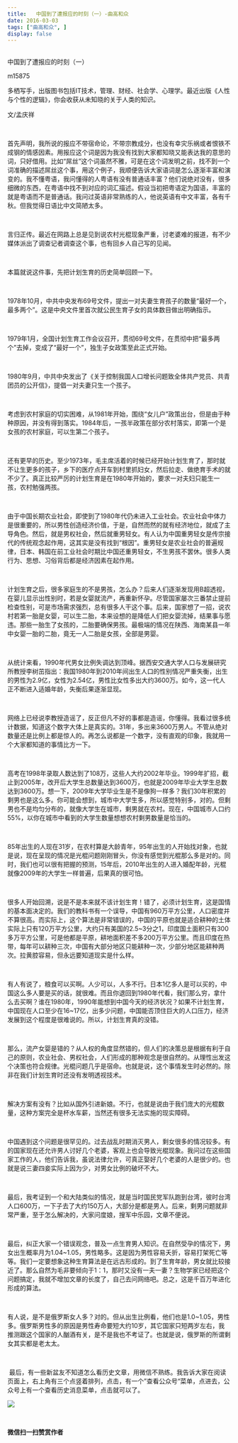 ```yaml
---
title:   中国到了遭报应的时刻（一）-曲高和众
date: 2016-03-03
tags: ["曲高和众", ]
display: false
---
```



## 



中国到了遭报应的时刻（一）




m15875




多栖写手，出版图书包括IT技术，管理、财经、社会学、心理学。最近出版《人性与个性的逻辑》，你会收获从未知晓的关于人类的知识。


文/孟庆祥

&nbsp;

首先声明，我所说的报应不带宿命论，不带宗教成分，也没有幸灾乐祸或者恨铁不成钢的情感因素。用报应这个词是因为我没有找到大家都知晓又能表达我的意思的词，只好借用。比如“屌丝”这个词虽然不雅，可是在这个词发明之前，找不到一个词准确的描述屌丝这个事，用这个例子，我顺便告诉大家语词是怎么逐渐丰富和演变的。我不懂粤语，我问懂得的人粤语有没有普通话丰富？他们说绝对没有，很多细微的东西，在粤语中找不到对应的词汇描述。假设当初把粤语定为国语，丰富的就是粤语而不是普通话。我问过英语非常熟练的人，他说英语有中文丰富，各有千秋。但我觉得日语比中文简陋太多。

&nbsp;

言归正传。最近在网路上总是见到说农村光棍现象严重，讨老婆难的报道，有不少媒体派出了调查记者调查这个事，也有回乡人自己写的见闻。

&nbsp;

本篇就说这件事，先把计划生育的历史简单回顾一下。

&nbsp;

1978年10月，中共中央发布69号文件，提出一对夫妻生育孩子的数量“最好一个，最多两个”。这是中央文件里首次就公民生育子女的具体数目做出明确指示。

&nbsp;

1979年1月，全国计划生育工作会议召开，贯彻69号文件，在贯彻中把“最多两个”去掉，变成了“最好一个”，独生子女政策至此正式开始。

&nbsp;

1980年9月，中共中央发出了《关于控制我国人口增长问题致全体共产党员、共青团员的公开信》，提倡一对夫妻只生一个孩子。

&nbsp;

考虑到农村家庭的切实困难，从1981年开始，围绕“女儿户”政策出台，但是由于种种原因，并没有得到落实。1984年后，一孩半政策在部分农村落实，即第一个是女孩的农村家庭，可以生第二个孩子。

&nbsp;

还有更早的历史。至少1973年，毛主席活着的时候已经开始计划生育了，那时就不让生更多的孩子，乡下的医疗点开车到村里抓妇女，然后拉走、做绝育手术的就不少了。真正比较严厉的计划生育是在1980年开始的，要求一对夫妇只能生一孩，农村勉强两孩。

&nbsp;

由于中国长期农业社会，即使到了1980年代仍未进入工业社会。农业社会中体力是很重要的，所以男性创造经济价值，于是，自然而然的就有经济地位，就成了主导角色。然后，就是男权社会，然后就重男轻女。有人认为中国重男轻女是传宗接代的传统观念起作用，这其实是没有找到“根因”。重男轻女是农业社会的普遍规律，日本、韩国在前工业社会时期比中国还重男轻女，不生男孩不罢休。很多人类行为、思想、习俗背后都是经济因素在起作用。

&nbsp;

计划生育之后，很多家庭生的不是男孩，怎么办？后来人们逐渐发现用B超透视，在婴儿显示出性别时，若是女婴就流产，再重新怀孕。尽管国家屡次三番禁止提前检查性别，可是市场需求强烈，总有很多人干这个事。后来，国家想了一招，说农村若第一胎是女婴，可以生二胎，本来设想的是降低人们把女婴流掉，结果事与愿违。那些一胎生了女孩的，二胎要确保男孩。最极端的情况在陕西、海南某县一年中女婴一胎的二胎，竟无一人二胎是女孩，全部是男婴。

&nbsp;

从统计来看，1990年代男女比例失调达到顶峰。据西安交通大学人口与发展研究所教授李树茁指出：我国1980年到2010年间出生人口的性别情况严重失衡，出生的男性为2.9亿，女性为2.54亿，男性比女性多出大约3600万。如今，这一代人正不断进入适婚年龄，失衡后果逐渐显现。

&nbsp;

网络上已经说李教授造谣了，反正但凡不好的事都是造谣，你懂得。我看过很多统计数据，知道这个数字大体上是真实的。31年，多出来3600万男人。不管从绝对数量还是比例上都是惊人的。再怎么说都是一个数字，没有直观的印象，我就用一个大家都知道的事情比方一下。

&nbsp;

高考在1998年录取人数达到了108万，这些人大约2002年毕业。1999年扩招，截止到2005年，改开后大学生总数量达到3600万，也就是2009年毕业大学生总数达到3600万。想一下，2009年大学毕业生是不是像狗一样多？我们30年积累的剩男也是这么多。你可能会想到，城市中大学生多，所以感觉特别多，对的。但剩男也不是均匀分布的，就像大学生在城市，剩男就在农村。现在，中国城市人口约55%，以你在城市中看到的大学生数量想想农村剩男数量是恰当的。

&nbsp;

85年出生的人现在31岁，在农村算是大龄青年，95年出生的人开始找对象，也就是说，现在呈现的情况是光棍问题刚刚冒头，你没有感觉到光棍那么多是对的。同时，我们也可以很有把握的预测，15年后，2010年出生的人进入婚配年龄，光棍就像2009年的大学生一样普遍，后果真的很可怕。

&nbsp;

很多人开始回溯，说是不是本来就不该计划生育！错了，必须计划生育，这是国情的基本面决定的。我们的教科书有一个误导，中国有960万平方公里，人口密度并不算很高。而实际上，这个算法是非常错误的，中国的平原也就是适合耕种的土体实际上只有120万平方公里，大约只有美国的2.5~3分之1，印度国土面积只有300多万平方公里，可是他都是平原，耕地面积差不多200万平方公里。而且印度在热带，每年可以耕种三次，中国有大部分地区只能耕种一次，少部分地区能耕种两次。拉黄腔容易，但永远要知道现实是什么样。

&nbsp;

有人有说了，粮食可以买啊。人少可以，人多不行。日本1亿多人是可以买的，中国这么多人要是买的话，就很难。而且你退回到1980年代看，我们那么穷，拿什么去买啊？谁在1980年，1990年能想到中国今天的经济状况？如果不计划生育，中国现在人口至少在16~17亿，出多少问题，中国能否顶住巨大的人口压力，经济发展到这个程度是很难说的。所以，计划生育真的没错。

&nbsp;

那么，流产女婴是错的？从人权的角度显然错的，但人们的决策总是根据有利于自己的原则，农业社会、男权社会，人们形成的那种观念是很自然的。从理性出发这个决策也符合规律。光棍问题几乎是宿命。也就是说，这个事情发生时必然的。除非在我们计划生育时还没有发明透视技术。

&nbsp;

解决方案有没有？比如从国外引进新娘。不行，也就是说由于我们庞大的光棍数量，这种方案完全是杯水车薪，当然还有很多无法实施的现实障碍。

&nbsp;

中国遇到这个问题是很罕见的。过去战乱时期消灭男人，剩女很多的情况较多。有的国家现在还允许男人讨好几个老婆，客观上也会导致光棍现象。我问过在这些国家工作的人，他们告诉我，虽说法律允许，可真正娶好几个老婆的人是很少的。也就是说三妻四妾实际上因为少，对男女比例的破坏不大。

&nbsp;

最后，我考证到一个和大陆类似的情况，就是当时国民党军队跑到台湾，彼时台湾人口600万，一下子去了大约150万人，大部分是都是男人。后来，剩男问题就非常严重，至于怎么解决的，大家问度娘，搜军中乐园，文章不便说。

&nbsp;

最后，纠正大家一个错误观念，普及一点生育男人知识。在自然受孕的情况下，男女出生概率月为1.04~1.05，男性略多。这是因为男性容易夭折，容易打架死亡等等。我们一定要想象这种生育算法是在远古形成的。到了生育年龄，男女就比较接近了。那么自然为毛非要倾向于1：1，那时又没有一夫一妻？生物学家已经把这个问题搞定，我就不增加文章的长度了，自己去问网络吧。总之，这是千百万年进化形成的算法。

&nbsp;

有人说，是不是俄罗斯女人多？对的。但从出生比例看，他们也是1.0~1.05，男性多。俄罗斯男性多的原因是男性寿命要短大约10岁，其它国家只短两岁左右，我推测跟这个国家的人酗酒有关，是不是我也不考证了。也就是说，俄罗斯的所谓剩女其实都是老太太。

&nbsp;

&nbsp;最后，有一些新盆友不知道怎么看历史文章，用微信不熟练。我告诉大家在阅读页面上，右上角有三个点竖着排列，点击，有一个”查看公众号“菜单，点进去，公众号上有一个查看历史消息菜单，点击就可以了。





<img data-s="300,640" data-type="jpeg" src="http://mmbiz.qpic.cn/mmbiz/fxGMiaL5Zj1j8078jfvDtJo7fUS24zfgmfc7nuCJAM6Cic1x9xDX4w4YX0uDaiarWT6uKXbBHsHVrkrzg1qo4ic27Q/0?wx_fmt=jpeg" data-ratio="1" data-w="430"/>

&nbsp;




**微信扫一扫赞赏作者**